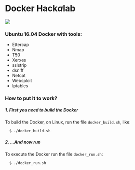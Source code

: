 # Docker Hack*a*lab

![](https://img.shields.io/badge/Version-0.1.0-blue.svg)
### Ubuntu 16.04 Docker with tools:
                
 + Ettercap
 + Nmap
 + T50
 + Xerxes
 + sslstrip
 + dsniff
 + Netcat
 + Websploit
 + Iptables

### How to put it to work?

##### 1. First you need to build the Docker
To build the Docker, on Linux, run the file `docker_build.sh`, like:

```sh
  $ ./docker_build.sh
```
##### 2. ...And now run
To execute the Docker run the file `docker_run.sh`: 

```sh
  $ ./docker_run.sh
```
